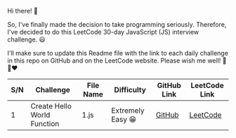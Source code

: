 Hi there! 👋

So, I've finally made the decision to take programming seriously. Therefore, I've decided to do this LeetCode 30-day JavaScript (JS) interview challenge. 😃

I'll make sure to update this Readme file with the link to each daily challenge in this repo on GitHub and on the LeetCode website. Please wish me well! 🌟😊❤️

| S/N | Challenge                   | File Name | Difficulty        | GitHub Link                                                               | LeetCode Link                                                                      |
| --- | --------------------------- | --------- | ----------------- | ------------------------------------------------------------------------- | ---------------------------------------------------------------------------------- |
| 1   | Create Hello World Function | 1.js      | Extremely Easy 😁 | [GitHub](https://github.com/ayatullahkhalid/30-Days-of-JS/blob/main/1.js) | [LeetCode](https://leetcode.com/problems/create-hello-world-function/description/) |
